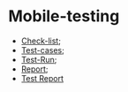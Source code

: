 # Mobile-testing
- [Check-list](https://docs.google.com/spreadsheets/d/188Cd_1PoGYsnGh2U-_eEkiKz7Toxn2jUK7k-Bk2uCY8/edit?usp=sharing);
- [Test-cases](https://drive.google.com/file/d/1V_lFtBnl72HPaHgaZHiUCkd10hIaRATc/view?usp=sharing);
- [Test-Run](https://drive.google.com/file/d/1LxV4Ilvb0WzDMIerskTKAYB3HOnBA2Ir/view?usp=sharing);
- [Report](https://docs.google.com/spreadsheets/d/1cbTOJfagChXtrX2OZk9dYSj4KIUg66iO/edit?usp=sharing&ouid=111436128943225930542&rtpof=true&sd=true);
- [Test Report](https://drive.google.com/file/d/1FLnaRULKGqf8bdPzvKew3gpNryYly-DY/view?usp=sharing)
